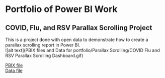# Portfolio of Power BI Work

## COVID, Flu, and RSV Parallax Scrolling Project  
This is a project done with open data to demonstrate how to create a parallax scrolling report in Power BI.  
![alt text](PBIX files and Data for portfolio/Parallax Scrolling/COVID Flu and RSV Parallax Scrolling Dashboard.gif)  

[PBIX file](https://github.com/mikeeschneider/mikeeschneider.github.io/blob/main/PBIX%20files%20and%20Data%20for%20portfolio/Parallax%20Scrolling/COVID%20Flu%20and%20RSV%20Parallax%20Scrolling%20Dashboard.pbix)  
[Data file](https://github.com/mikeeschneider/mikeeschneider.github.io/blob/main/PBIX%20files%20and%20Data%20for%20portfolio/Parallax%20Scrolling/Connecticut_Reportable_Disease_Case_List_20250327.xlsx)  

